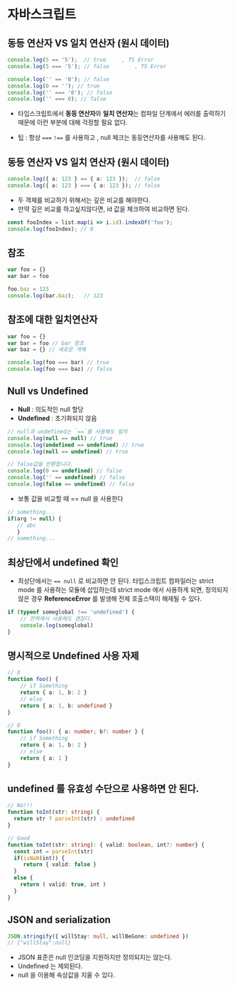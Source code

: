 # 자바스크립트



## 동등 연산자 VS 일치 연산자 (원시 데이터)

~~~typescript
console.log(5 == '5');	// true		, TS Error
console.log(5 === '5');	// false		, TS Error

console.log('' == '0');	// false
console.log(0 == ''); // true
console.log('' === '0'); // false
console.log('' === 0); // false
~~~

- 타입스크립트에서 **동등 연산자**와 **일치 연산자**는 컴파일 단계에서 에러를 출력하기 때문에 이런 부분에 대해 걱정할 필요 없다.

- 팁 : 항상 `===` `!==` 를 사용하고 , null 체크는 동등연산자를 사용해도 된다.



## 동등 연산자 VS 일치 연산자 (원시 데이터)

~~~typescript
console.log({ a: 123 } == { a: 123 });	// false
console.log({ a: 123 } === { a: 123 });	// false
~~~

- 두 객체를 비교하기 위해서는 깊은 비교를 해야한다.
- 만약 깊은 비교를 하고싶지않다면, id 값을 체크하여 비교하면 된다.

~~~typescript
const fooIndex = list.map(i => i.id).indexOf('foo');
console.log(fooIndex); // 0
~~~



## 참조

~~~typescript
var foo = {}
var bar = foo

foo.baz = 123
console.log(bar.baz);	// 123
~~~



## 참조에 대한 일치연산자

```typescript
var foo = {}
var bar = foo // bar 참조
var baz = {} // 새로운 객체

console.log(foo === bar) // true
console.log(foo === baz) // false
```



## Null vs Undefined

- **Null** : 의도적인 null 할당
- **Undefined** : 초기화되지 않음



~~~typescript
// null과 undefined는 `==`를 사용해도 일치
console.log(null == null) // true
console.log(undefined == undefined) // true
console.log(null == undefined) // true

// false값을 반환합니다.
console.log(0 == undefined) // false
console.log('' == undefined) // false
console.log(false == undefined) // false
~~~

- 보통 값을 비교할 때 == null 을 사용한다

~~~typescript
// something...
if(arg != null) {
   // abc
   }
// something...
~~~



## 최상단에서 undefined 확인

- 최상단에서는 `== null` 로 비교하면 안 된다. 타입스크립트 컴파일러는 strict mode 를 사용하는 모듈에 삽입하는데 strict mode 에서 사용하게 되면, 정의되지 않은 경우 **ReferenceError** 를 발생해 전체 호출스택이 해제될 수 있다.

~~~typescript
if (typeof someglobal !== 'undefined') {
    // 전역에서 사용해도 괜찮다.
    console.log(someglobal)
}
~~~



## 명시적으로 Undefined 사용 자제

~~~typescript
// X
function foo() {
    // if Something
    return { a: 1, b: 2 }
    // else
    return { a: 1, b: undefined }
}

// O
function foo(): { a: number; b?: number } {
    // if Something
    return { a: 1, b: 2 }
    // else
    return { a: 1 }
}
~~~



## undefined 를 유효성 수단으로 사용하면 안 된다.

~~~typescript
// No!!!
function toInt(str: string) {
  return str ? parseInt(str) : undefined
}

// Good
function toInt(str: string): { valid: boolean, int?: number} {
  const int = parseInt(str)
  if(isNaN(int)) {
     return { valid: false }
  }
  else {
  	return ( valid: true, int )  
  }
}
~~~



## JSON and serialization

~~~typescript
JSON.stringify({ willStay: null, willBeGone: undefined }) 
// {"willStay":null}
~~~

- JSON 표준은 null 인코딩을 지원하지만 정의되지는 않는다.
- Undefined 는 제외된다.
- null 을 이용해 속상값을 지울 수 있다.





